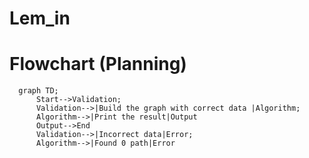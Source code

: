 # Lem_in

# Flowchart (Planning)
```mermaid
  graph TD;
      Start-->Validation;
      Validation-->|Build the graph with correct data |Algorithm;
      Algorithm-->|Print the result|Output
      Output-->End
      Validation-->|Incorrect data|Error;
      Algorithm-->|Found 0 path|Error
```
